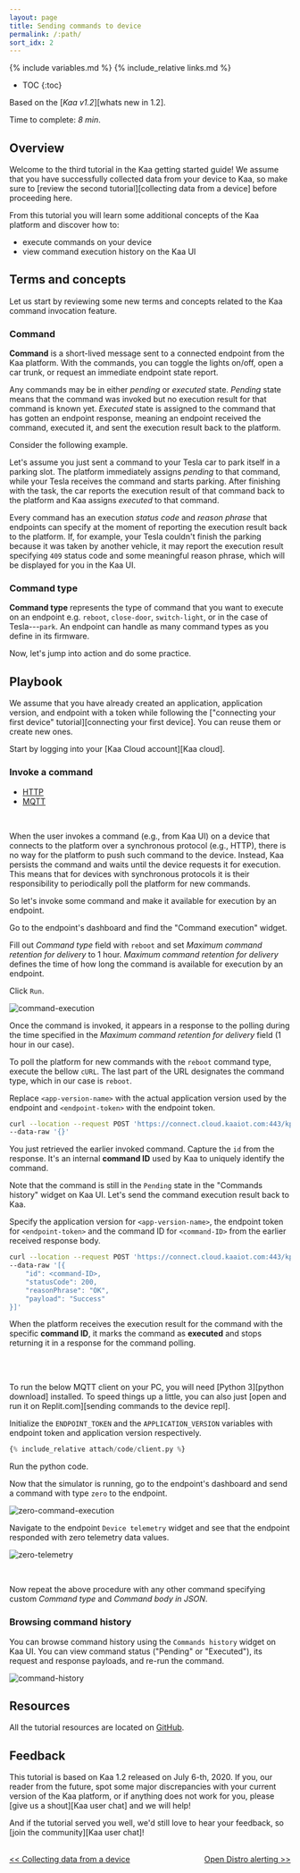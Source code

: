 ```yaml
---
layout: page
title: Sending commands to device
permalink: /:path/
sort_idx: 2
---
```


{% include variables.md %}
{% include_relative links.md %}

* TOC
{:toc}

Based on the [*Kaa v1.2*][whats new in 1.2].

Time to complete: *8 min*.


<!-- TODO: add video link

<div align="center">
  <iframe width="640" height="385" src="https://www.youtube.com/" frameborder="0"
          allow="accelerometer; autoplay; encrypted-media; gyroscope; picture-in-picture" allowfullscreen></iframe>
</div> --->


## Overview

Welcome to the third tutorial in the Kaa getting started guide!
We assume that you have successfully collected data from your device to Kaa, so make sure to [review the second tutorial][collecting data from a device] before proceeding here.

From this tutorial you will learn some additional concepts of the Kaa platform and discover how to:

* execute commands on your device
* view command execution history on the Kaa UI


## Terms and concepts

Let us start by reviewing some new terms and concepts related to the Kaa command invocation feature.


### Command

**Command** is a short-lived message sent to a connected endpoint from the Kaa platform.
With the commands, you can toggle the lights on/off, open a car trunk, or request an immediate endpoint state report.

Any commands may be in either *pending* or *executed* state.
*Pending* state means that the command was invoked but no execution result for that command is known yet.
*Executed* state is assigned to the command that has gotten an endpoint response, meaning an endpoint received the command, executed it, and sent the execution result back to the platform.

Consider the following example.

Let's assume you just sent a command to your Tesla car to park itself in a parking slot.
The platform immediately assigns *pending* to that command, while your Tesla receives the command and starts parking.
After finishing with the task, the car reports the execution result of that command back to the platform and Kaa assigns *executed* to that command.

Every command has an execution _status code_ and _reason phrase_ that endpoints can specify at the moment of reporting the execution result back to the platform.
If, for example, your Tesla couldn't finish the parking because it was taken by another vehicle, it may report the execution result specifying `409` status code and some meaningful reason phrase, which will be displayed for you in the Kaa UI. 


### Command type

**Command type** represents the type of command that you want to execute on an endpoint e.g. `reboot`, `close-door`, `switch-light`, or in the case of Tesla---`park`.
An endpoint can handle as many command types as you define in its firmware.

Now, let's jump into action and do some practice.


## Playbook

We assume that you have already created an application, application version, and endpoint with a token while following the ["connecting your first device" tutorial][connecting your first device].
You can reuse them or create new ones.

Start by logging into your [Kaa Cloud account][Kaa cloud].


### Invoke a command

<ul class="nav nav-tabs">
  <li class="active"><a data-toggle="tab" href="#http-client">HTTP</a></li>
  <li><a data-toggle="tab" href="#mqtt-client">MQTT</a></li>
</ul>

<div class="tab-content"><div id="http-client" class="tab-pane fade in active" markdown="1">

<br>

When the user invokes a command (e.g., from Kaa UI) on a device that connects to the platform over a synchronous protocol (e.g., HTTP), there is no way for the platform to push such command to the device.
Instead, Kaa persists the command and waits until the device requests it for execution.
This means that for devices with synchronous protocols it is their responsibility to periodically poll the platform for new commands.

So let's invoke some command and make it available for execution by an endpoint.  

Go to the endpoint's dashboard and find the "Command execution" widget.

Fill out _Command type_ field with `reboot` and set _Maximum command retention for delivery_ to 1 hour.
_Maximum command retention for delivery_ defines the time of how long the command is available for execution by an endpoint.

Click `Run`.

![command-execution](attach/img/command-execution.png)

Once the command is invoked, it appears in a response to the polling during the time specified in the _Maximum command retention for delivery_ field (1 hour in our case).

To poll the platform for new commands with the `reboot` command type, execute the bellow `cURL`.
The last part of the URL designates the command type, which in our case is `reboot`.

Replace `<app-version-name>` with the actual application version used by the endpoint and `<endpoint-token>` with the endpoint token.

```bash
curl --location --request POST 'https://connect.cloud.kaaiot.com:443/kp1/<app-version-name>/cex/<endpoint-token>/command/reboot' \
--data-raw '{}'
```

You just retrieved the earlier invoked command.
Capture the `id` from the response.
It's an internal **command ID** used by Kaa to uniquely identify the command.

Note that the command is still in the `Pending` state in the "Commands history" widget on Kaa UI.
Let's send the command execution result back to Kaa.

Specify the application version for `<app-version-name>`, the endpoint token for `<endpoint-token>` and the command ID for `<command-ID>` from the earlier received response body.

```bash
curl --location --request POST 'https://connect.cloud.kaaiot.com:443/kp1/<app-version-name>/cex/<endpoint-token>/result/reboot' \
--data-raw '[{
    "id": <command-ID>,
    "statusCode": 200,
    "reasonPhrase": "OK",
    "payload": "Success"
}]'
```

When the platform receives the execution result for the command with the specific **command ID**, it marks the command as **executed** and stops returning it in a response for the command polling.  

<br>

</div><div id="mqtt-client" class="tab-pane fade" markdown="1">

<br>

To run the below MQTT client on your PC, you will need [Python 3][python download] installed.
To speed things up a little, you can also just [open and run it on Replit.com][sending commands to the device repl].

Initialize the `ENDPOINT_TOKEN` and the `APPLICATION_VERSION` variables with endpoint token and application version respectively.

```python
{% include_relative attach/code/client.py %}
```

Run the python code.

Now that the simulator is running, go to the endpoint's dashboard and send a command with type `zero` to the endpoint.

![zero-command-execution](attach/img/zero-command-execution.png)

Navigate to the endpoint `Device telemetry` widget and see that the endpoint responded with zero telemetry data values.

![zero-telemetry](attach/img/zero-telemetry.png)

<br>

</div></div>

Now repeat the above procedure with any other command specifying custom _Command type_ and _Command body in JSON_.


### Browsing command history

You can browse command history using the `Commands history` widget on Kaa UI.
You can view command status ("Pending" or "Executed"), its request and response payloads, and re-run the command.

![command-history](attach/img/command-history.png)


## Resources

All the tutorial resources are located on [GitHub][code url].


## Feedback

This tutorial is based on Kaa 1.2 released on July 6-th, 2020.
If you, our reader from the future, spot some major discrepancies with your current version of the Kaa platform, or if anything does not work for you, please [give us a shout][Kaa user chat] and we will help!

And if the tutorial served you well, we'd still love to hear your feedback, so [join the community][Kaa user chat]!

<br/>
<div style="display: flex; justify-content: space-between;">
<div>
<a class="free_trial__button" href="{{collecting_data_from_a_device}}"><< Collecting data from a device</a>
</div>
<div>
<a class="free_trial__button" href="{{open_distro_alerting}}">Open Distro alerting >></a>
</div>
</div>

[code url]: https://github.com/kaaproject/kaa/tree/rel_1.2.0/doc/Tutorials/getting-started/sending-commands-to-device/attach/code
